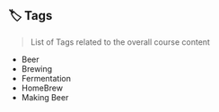 ## 🏷 Tags

> List of Tags related to the overall course content

- Beer
- Brewing
- Fermentation
- HomeBrew
- Making Beer
